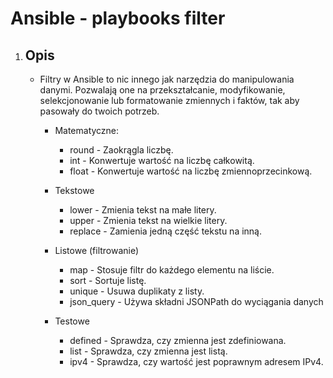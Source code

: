 # Ansible - playbooks filter

1. Opis
    - 

    - Filtry w Ansible to nic innego jak narzędzia do manipulowania danymi. Pozwalają one na przekształcanie, modyfikowanie, selekcjonowanie lub formatowanie zmiennych i faktów, tak aby pasowały do twoich potrzeb.

        - Matematyczne:
            - round - Zaokrągla liczbę.
            - int - Konwertuje wartość na liczbę całkowitą.
            - float - Konwertuje wartość na liczbę zmiennoprzecinkową.
        
        - Tekstowe
            - lower - Zmienia tekst na małe litery.
            - upper - Zmienia tekst na wielkie litery.
            - replace - Zamienia jedną część tekstu na inną.

        - Listowe (filtrowanie)
            - map - Stosuje filtr do każdego elementu na liście.
            - sort - Sortuje listę.
            - unique - Usuwa duplikaty z listy.
            - json_query - Używa składni JSONPath do wyciągania danych

        - Testowe
            - defined - Sprawdza, czy zmienna jest zdefiniowana.
            - list - Sprawdza, czy zmienna jest listą.
            - ipv4 - Sprawdza, czy wartość jest poprawnym adresem IPv4.